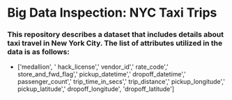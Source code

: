 # Big Data Inspection: NYC Taxi Trips
### This repository describes a dataset that includes details about taxi travel in New York City. The list of attributes utilized in the data is as follows:
* ['medallion', ' hack_license',' vendor_id',' rate_code',' store_and_fwd_flag',' pickup_datetime',' dropoff_datetime',' passenger_count',' trip_time_in_secs',' trip_distance',' pickup_longitude',' pickup_latitude',' dropoff_longitude', 'dropoff_latitude']
